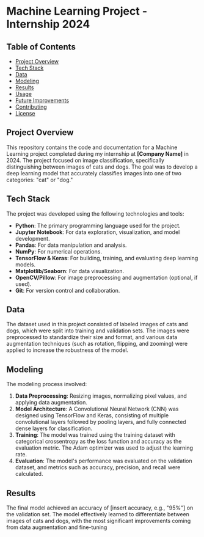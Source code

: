 # Machine Learning Project - Internship 2024

## Table of Contents
- [Project Overview](#project-overview)
- [Tech Stack](#tech-stack)
- [Data](#data)
- [Modeling](#modeling)
- [Results](#results)
- [Usage](#usage)
- [Future Improvements](#future-improvements)
- [Contributing](#contributing)
- [License](#license)

## Project Overview

This repository contains the code and documentation for a Machine Learning project completed during my internship at **[Company Name]** in 2024. The project focused on image classification, specifically distinguishing between images of cats and dogs. The goal was to develop a deep learning model that accurately classifies images into one of two categories: "cat" or "dog."

## Tech Stack

The project was developed using the following technologies and tools:
- **Python**: The primary programming language used for the project.
- **Jupyter Notebook**: For data exploration, visualization, and model development.
- **Pandas**: For data manipulation and analysis.
- **NumPy**: For numerical operations.
- **TensorFlow & Keras**: For building, training, and evaluating deep learning models.
- **Matplotlib/Seaborn**: For data visualization.
- **OpenCV/Pillow**: For image preprocessing and augmentation (optional, if used).
- **Git**: For version control and collaboration.

## Data

The dataset used in this project consisted of labeled images of cats and dogs, which were split into training and validation sets. The images were preprocessed to standardize their size and format, and various data augmentation techniques (such as rotation, flipping, and zooming) were applied to increase the robustness of the model.

## Modeling

The modeling process involved:
1. **Data Preprocessing**: Resizing images, normalizing pixel values, and applying data augmentation.
2. **Model Architecture**: A Convolutional Neural Network (CNN) was designed using TensorFlow and Keras, consisting of multiple convolutional layers followed by pooling layers, and fully connected dense layers for classification.
3. **Training**: The model was trained using the training dataset with categorical crossentropy as the loss function and accuracy as the evaluation metric. The Adam optimizer was used to adjust the learning rate.
4. **Evaluation**: The model's performance was evaluated on the validation dataset, and metrics such as accuracy, precision, and recall were calculated.

## Results

The final model achieved an accuracy of [insert accuracy, e.g., "95%"] on the validation set. The model effectively learned to differentiate between images of cats and dogs, with the most significant improvements coming from data augmentation and fine-tuning

